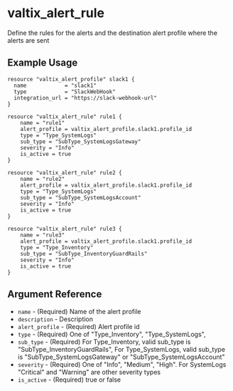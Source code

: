 # valtix_alert_rule

Define the rules for the alerts and the destination alert profile where the alerts are sent

## Example Usage

```hcl
resource "valtix_alert_profile" slack1 {
  name            = "slack1"
  type            = "SlackWebHook"
  integration_url = "https://slack-webhook-url"
}
```

```hcl
resource "valtix_alert_rule" rule1 {
    name = "rule1"
    alert_profile = valtix_alert_profile.slack1.profile_id
    type = "Type_SystemLogs"
    sub_type = "SubType_SystemLogsGateway"
    severity = "Info"
    is_active = true
}
```

```hcl
resource "valtix_alert_rule" rule2 {
    name = "rule2"
    alert_profile = valtix_alert_profile.slack1.profile_id
    type = "Type_SystemLogs"
    sub_type = "SubType_SystemLogsAccount"
    severity = "Info"
    is_active = true
}
```

```hcl
resource "valtix_alert_rule" rule3 {
    name = "rule3"
    alert_profile = valtix_alert_profile.slack1.profile_id
    type = "Type_Inventory"
    sub_type = "SubType_InventoryGuardRails"
    severity = "Info"
    is_active = true
}
```

## Argument Reference

* `name` - (Required) Name of the alert profile
* `description` - Description
* `alert_profile` - (Required) Alert profile id
* `type` - (Required) One of "Type_Inventory", "Type_SystemLogs",
* `sub_type` - (Required) For Type_Inventory, valid sub_type is "SubType_InventoryGuardRails",
    For Type_SystemLogs, valid sub_type is "SubType_SystemLogsGateway" or "SubType_SystemLogsAccount"
* `severity` - (Required) One of "Info", "Medium", "High". For SystemLogs "Critical" and "Warning" are other severity types
* `is_active` - (Required) true or false
